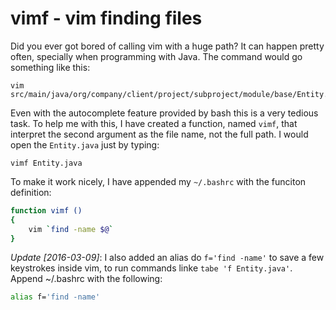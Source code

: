 

# vimf - vim finding files

Did you ever got bored of calling vim with a huge path? It can happen pretty often,
specially when programming with Java. The command would go something like this:

    vim src/main/java/org/company/client/project/subproject/module/base/Entity.java

Even with the autocomplete feature provided by bash this is a very tedious task.
To help me with this, I have created a function, named `vimf`, that interpret the second argument as
the file name, not the full path. I would open the `Entity.java` just by typing:

    vimf Entity.java

To make it work nicely, I have appended my `~/.bashrc` with the funciton definition:

```bash
function vimf ()
{
    vim `find -name $@`
}

```

*Update [2016-03-09]*: I also added an alias do `f='find -name'` to save a few
keystrokes inside vim, to run commands linke `tabe 'f Entity.java'`. Append
~/.bashrc with the following:

```bash
alias f='find -name'
```
